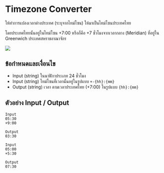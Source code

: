 # Timezone Converter
ให้ทำการแปลงเวลาต่างประเทศ (ระบุจากไทม์โซน) ให้มาเป็นไทม์โซนประเทศไทย

โดยประเทศไทยนั้นอยู่ในไทม์โซน +7:00 หรือก็คือ +7 ชั่วโมงจากเวลากลาง (Meridian) ที่อยู่ใน Greenwich ประเทศสหราชอาณาจักร

![](https://c.tadst.com/gfx/1200x630/tz-map-1518922800.png)

## ข้อกำหนดและเงื่อนไข
- Input (string) ในนาฬิกาประเภท 24 ชั่วโมง
- Input (string) ไทม์โซนที่เวลานั้นอยู่ในรูปแบบ `+-{hh}:{mm}`
- Output (string) เวลา ตามเวลาประเทศไทย (+7:00) ในรูปแบบ `{hh}:{mm}`

## ตัวอย่าง Input / Output
```text
Input
05:30
+9:00

Output
03:30
```

```text
Input
05:00
+5:30

Output
07:30
```
